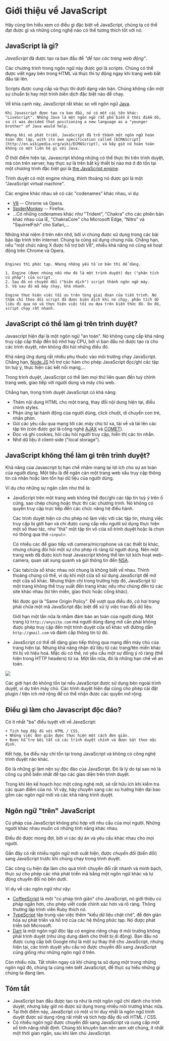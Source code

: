 # Giới thiệu về JavaScript

Hãy cùng tìm hiểu xem có điều gì đặc biệt về JavaScript, chúng ta có thể đạt được gì và những công nghệ nào có thể tương thích tốt với nó.

## JavaScript là gì?

*JavaScript* đã được tạo ra ban đầu để *"để tạo các trang web động"*.

Các chương trình trong ngôn ngữ này được gọi là *scripts*. Chúng có thể được viết ngay bên trong HTML và thực thi tự động ngay khi trang web bắt đầu tải lên.

Scripts được cung cấp và thực thi dưới dạng văn bản. Chúng không cần một sự chuẩn bị hay một trình biên dịch đặc biệt nào để chạy.

Về khía cạnh này, JavaScript rất khác so với ngôn ngữ [Java](http://en.wikipedia.org/wiki/Java).

```smart header="Tại sao <u>Java</u>Script?"
Khi Javascript được tạo ra ban đầu, nó có một cái tên khác: "LiveScript". Những Java là một ngôn ngữ rất phổ biến ở thời điểm đó, so it was decided that positioning a new language as a "younger brother" of Java would help.

Nhưng khi nó phát triển, JavaScript đã trở thành một ngôn ngữ hoàn toàn độc lập, with its own specification called [ECMAScript](http://en.wikipedia.org/wiki/ECMAScript), và bây giờ nó hoàn toàn không có một liên hệ gì với Java.
```
Ở thời điểm hiện tại, Javascript không những có thể thực thi trên trình duyệt, mà còn trên server, hay thực sự là trên bất kỳ thiết bị nào mà ở đó tồn tại một chương trình đặc biệt gọi là [the JavaScript engine](https://en.wikipedia.org/wiki/JavaScript_engine).

Trình duyệt có một engine nhúng, thỉnh thoảng nó được gọi là một "JavaScript virtual machine".

Các engine khác nhau sẽ có các "codenames" khác nhau, ví dụ:

- [V8](https://en.wikipedia.org/wiki/V8_(JavaScript_engine)) -- Chrome và Opera.
- [SpiderMonkey](https://en.wikipedia.org/wiki/SpiderMonkey) -- Firefox.
- ...Có những codenames khác như "Trident", "Chakra" cho các phiên bản khác nhau của IE, "ChakraCore" cho Microsoft Edge, "Nitro" và "SquirrelFish" cho Safari,...

Những khái niệm ở trên nên nhớ, bởi vì chúng được sử dụng trong các bài báo lập trình trên internet. Chúng ta cũng sử dụng chúng nữa. Chẳng hạn, nếu "một chức năng X được hỗ trợ bởi V8", nhiều khả năng nó cũng sẽ hoạt động trên Chrome và Opera.

```smart header="Engines hoạt động như thế nào?"

Engines thì phức tạp. Nhưng những yếu tố cơ bản thì dễ dàng.

1. Engine (được nhúng nếu như đó là một trình duyệt) đọc ("phân tích cú pháp") của script.
2. Sau đó nó chuyển đổi ("biên dịch") script thành ngôn ngữ máy.
3. Và sau đó mã máy chạy, khá nhanh.

Engine thực hiện việc tối ưu trên từng giai đoạn của tiến trình. Nó thậm chí theo dõi script đã được biên dịch khi nó chạy, phân tích dữ liệu đi qua nó và thực hiện việc tối ưu dựa trên kiến thức đó. Do đó, script chạy rất nhanh.
```

## JavaScript có thể làm gì trên trình duyệt?

Javascript hiện đại là một ngôn ngữ "an toàn". Nó không cung cấp khả năng truy cập cấp thấp đển bộ nhớ hay CPU, bởi vì ban đầu nó được tạo ra cho các trình duyệt, nên không đòi hỏi những điều đó.

Khả năng ứng dụng rất nhiều phụ thuộc vào môi trường chạy JavaScript. Chẳng hạn, [Node.JS](https://wikipedia.org/wiki/Node.js) hỗ trợ các hàm cho phép JavaScript đọc/ghi các tập tin tuỳ ý, thực hiện các kết nối mạng,...

Trong trình duyệt, JavaScript có thể làm mọi thứ liên quan đến tuỳ chỉnh trang web, giao tiếp với người dùng và máy chủ web.

Chẳng hạn, trong trình duyệt JavaScript có khả năng:

- Thêm nội dung HTML cho một trang, thay đổi nội dung hiện tại, điều chỉnh styles.
- Phản ứng lại hành động của người dùng, click chuột, di chuyển con trẻ, nhấn phím.
- Gửi các yêu cầu qua mạng tới các máy chủ từ xa, tải về và tải lên các tập tin (còn được gọi là công nghệ [AJAX](https://en.wikipedia.org/wiki/Ajax_(programming)) và [COMET](https://en.wikipedia.org/wiki/Comet_(programming))).
- Đọc và ghi cookies, hỏi câu hỏi người truy cập, hiển thị các tin nhắn.
- Nhớ dữ liệu ở client-side ("local storage").

## JavaScript không thể làm gì trên trình duyệt?

Khả năng của Javascript bị hạn chế nhằm mang lại lợi ích cho sự an toàn của người dùng. Một tiêu là để ngăn cản một trang web xấu truy cập thông tin cá nhân hoặc làm tổn hại dữ liệu của người dùng.

Ví dụ cho những sự ngăn cắm như thế là:

- JavaScript trên một trang web không thể đọc/ghi các tập tin tuỳ ý trên ổ cứng, sao chép chúng hoặc thực thi các chương trình. Nó không có quyền truy cập trực tiếp đến các chức năng hệ điều hành.

    Các trình duyệt hiện có cho phép nó làm việc với các tập tin, nhưng việc truy cập bị giới hạn và chỉ được cung cấp nếu người sử dụng thực hiện một số thao tác, như "thả" một tập tin vô cửa sổ trình duyệt hoặc là chọn nó thông qua thẻ `<input>`.

    Có nhiều các để giao tiếp với camera/microphone và các thiết bị khác, nhưng chúng đòi hỏi một sự cho phép rõ ràng từ người dùng. Nên một trang web đã được kích hoạt Javascript không thể lén lút kích hoạt web-camera, quan sát xung quanh và gửi thông tin đến [NSA](https://en.wikipedia.org/wiki/National_Security_Agency).
- Các tab/cửa sổ khác nhau nói chung là không biết về nhau. Thỉnh thoảng chúng có thể, ví dụ khi một cửa sổ sử dụng JavaScript để mở một cửa sổ khác. Nhưng thậm chí trong trường hợp đó, JavaScript từ một trang không thể truy xuất đến trang khác nếu như chúng đến từ các site khác nhau (từ tên miền, giao thức hoặc cổng khác).

    Nó được gọi là "Same Origin Policy". Để vượt qua điều đó, *cả hai trang* phải chứa một mã JavaScript đặc biệt để xử lý việc trao đổi dữ liệu.

    Giới hạn một lần nữa là nhằm đảm bảo an toàn của người dùng. Một trang từ `http://anysite.com` mà người dùng đang mở cần phải không được phép truy cập đến một trình duyệt cửa sổ khác với đường dẫn `http://gmail.com` và đánh cắp thông tin từ đó.
- JavaScript có thể dễ dàng giao tiếp thông qua mạng đến máy chủ của trang hiện tại. Nhưng khả năng nhận dữ liệu từ các trang/tên miền khác thì bị vô hiệu hoá. Mặc dù có thể, nó yêu cẩu một sự đống ý rõ ràng (thể hiện trong HTTP headers) từ xa. Một lần nữa, đó là những hạn chế về an toàn.

![](limitations.png)

Các giới hạn đó không tồn tại nếu JavaScript được sử dụng bên ngoài trình duyệt, ví dụ trên máy chủ. Các trình duyệt hiện đại cũng cho phép cài đặt plugin / tiện ích mở rộng để có thể nhận được các quyền mở rộng.

## Điều gì làm cho Javascript độc đáo?

Có ít nhất "ba" điều tuyệt vời về JavaScript:

```compare
+ Tích hợp đầy đủ với HTML / CSS.
+ Những việc đơn giản được thực hiện một cách đơn giản.
+ Được hỗ trợ bởi tất cả các trình duyệt chính và được bật theo mặc định.
```

Kết hợp, ba điều này chỉ tồn tại trong JavaScript và không có công nghệ trình duyệt nào khác.

Đó là những gì làm nên sự độc đáo của JavaScript. Đó là lý do tại sao nó là công cụ phổ biến nhất để tạo các giao diện trên trình duyệt.

Trong khi lên kế hoạch học một công nghệ mới, sẽ rất hữu ích khi kiểm tra các quan điểm của nó. Vì vậy, hãy chuyển sang các xu hướng hiện đại bao gồm các ngôn ngữ mới và các khả năng trình duyệt.


## Ngôn ngữ "trên" JavaScript

Cú pháp của JavaScript không phù hợp với nhu cầu của mọi người. Những người khác nhau muốn có những tính năng khác nhau.

Điều đó được mong đợi, bởi vì các dự án và yêu cầu khác nhau cho mọi người.

Gần đây có rất nhiều ngôn ngữ mới xuất hiện, được *chuyển đổi* (biến đổi) sang JavaScript trước khi chúng chạy trong trình duyệt.

Các công cụ hiện đại làm cho quá trình chuyển đổi rất nhanh và minh bạch, thực sự cho phép các nhà phát triển mã bằng một ngôn ngữ khác và tự động chuyển đổi nó bên dưới.

Ví dụ về các ngôn ngữ như vậy:

- [CoffeeScript](http://coffeescript.org/) là một "cú pháp tinh giản" cho JavaScript, nó giới thiệu cú pháp ngắn hơn, cho phép viết code chính xác hơn và rõ ràng. Thông thường lập trình viên Ruby thích nó.
- [TypeScript](http://www.typescriptlang.org/) tập trung vào việc thêm "kiểu dữ liệu chặt chẽ", để đơn giản hóa sự phát triển và hỗ trợ của các hệ thống phức tạp. Nó được phát triển bởi Microsoft.
- [Dart](https://www.dartlang.org/) là một ngôn ngữ độc lập có engine riêng chạy ở môi trường không phải trình duyệt (như ứng dụng dành cho thiết bị di động). Ban đầu nó được cung cấp bởi Google như là một sự thay thế cho JavaScript, nhưng hiện tại, các trình duyệt yêu cầu nó được chuyển đổi sang JavaScript cũng giống như những ngôn ngữ ở trên.

Còn nhiều nữa. Tất nhiên ngay cả khi chúng ta sử dụng một trong những ngôn ngữ đó, chúng ta cũng nên biết JavaScript, để thực sự hiểu những gì chúng ta đang làm.

## Tóm tắt

- JavaScript ban đầu được tạo ra như là một ngôn ngữ chỉ dành cho trình duyệt, nhưng bây giờ nó được sử dụng trong nhiều môi trường khác nữa.
- Tại thời điểm này, JavaScript có một vị trí duy nhất là ngôn ngữ trình duyệt được sử dụng rộng rãi nhất và tích hợp đầy đủ với HTML / CSS.
- Có nhiều ngôn ngữ được chuyển đổi sang JavaScript và cung cấp một số tính năng nhất định. Chúng tôi khuyên bạn nên xem xét chúng, ít nhất một thời gian ngắn, sau khi làm chủ JavaScript.
